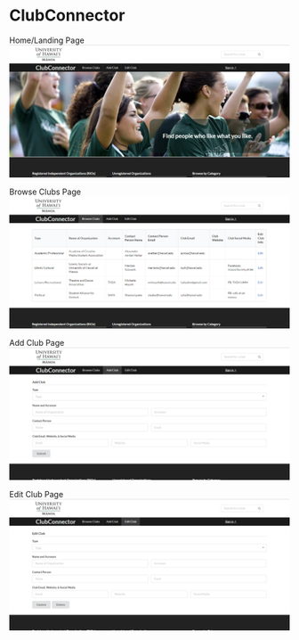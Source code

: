 # ClubConnector

Home/Landing Page
<img class="ui huge image" src="/doc/home-landing.png">

Browse Clubs Page
<img class="ui huge image" src="/doc/browse-clubs.png">

Add Club Page
<img class="ui huge image" src="/doc/add-club.png">

Edit Club Page
<img class="ui huge image" src="/doc/edit-club.png">
